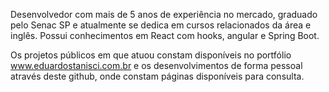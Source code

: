 Desenvolvedor com mais de 5 anos de experiência no mercado, graduado pelo Senac SP e atualmente se dedica em cursos relacionados da área e inglês.
Possui conhecimentos em React com hooks, angular e Spring Boot.

Os projetos públicos em que atuou constam disponíveis no portfólio www.eduardostanisci.com.br e os desenvolvimentos de forma pessoal através deste github, onde constam páginas disponíveis para consulta.

